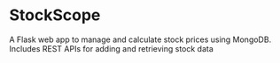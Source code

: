 # StockScope
A Flask web app to manage and calculate stock prices using MongoDB. Includes REST APIs for adding and retrieving stock data
